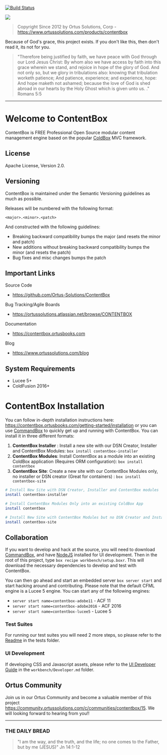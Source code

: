 ﻿[![Build Status](https://travis-ci.org/Ortus-Solutions/ContentBox.svg?branch=development)](https://travis-ci.org/Ortus-Solutions/ContentBox)

<img src="https://www.contentboxcms.org/__media/ContentBox_300.png" class="img-thumbnail"/>

>Copyright Since 2012 by Ortus Solutions, Corp - https://www.ortussolutions.com/products/contentbox

Because of God's grace, this project exists. If you don't like this, then don't read it, its not for you.

>"Therefore being justified by faith, we have peace with God through our Lord Jesus Christ:
By whom also we have access by faith into this grace wherein we stand, and rejoice in hope of the glory of God.
And not only so, but we glory in tribulations also: knowing that tribulation worketh patience;
And patience, experience; and experience, hope:
And hope maketh not ashamed; because the love of God is shed abroad in our hearts by the 
Holy Ghost which is given unto us. ." Romans 5:5

----

# Welcome to ContentBox

ContentBox is FREE Professional Open Source modular content management engine based on the popular [ColdBox](www.coldbox.org) MVC framework.

## License

Apache License, Version 2.0.

## Versioning

ContentBox is maintained under the Semantic Versioning guidelines as much as possible.

Releases will be numbered with the following format:

```
<major>.<minor>.<patch>
```

And constructed with the following guidelines:

* Breaking backward compatibility bumps the major (and resets the minor and patch)
* New additions without breaking backward compatibility bumps the minor (and resets the patch)
* Bug fixes and misc changes bumps the patch

## Important Links

Source Code
- https://github.com/Ortus-Solutions/ContentBox

Bug Tracking/Agile Boards
- https://ortussolutions.atlassian.net/browse/CONTENTBOX

Documentation
- https://contentbox.ortusbooks.com

Blog
- https://www.ortussolutions.com/blog

## System Requirements

* Lucee 5+
* ColdFusion 2016+

# ContentBox Installation

You can follow in-depth installation instructions here: https://contentbox.ortusbooks.com/getting-started/installation or you can use [CommandBox](https://www.ortussolutions.com/products/commandbox) to quickly get up and running with ContentBox.  You can install it in three different formats:

1. **ContentBox Installer** : Install a new site with our DSN Creator, Installer and ContentBox Modules: `box install contentbox-installer`
1. **ContentBox Modules**: Install ContentBox as a module into an existing ColdBox application (Requires ORM configuration): `box install contentbox`
1. **ContentBox Site**: Create a new site with our ContentBox Modules only, no installer or DSN creator (Great for containers) : `box install contentbox-site`

```bash
# Install New Site with DSN Creator, Installer and ContentBox modules
install contentbox-installer

# Install ContentBox Modules Only into an existing ColdBox App
install contentbox

# Install New Site with ContentBox Modules but no DSN Creator and Installer, great for Containers
install contentbox-site
```

## Collaboration

If you want to develop and hack at the source, you will need to download [CommandBox](https://www.ortussolutions.com/products/commandbox), and have [NodeJS](https://nodejs.org/en/) installed for UI development.  Then in the root of this project, type `box recipe workbench/setup.boxr`.  This will download the necessary dependencies to develop and test with ContentBox.  

You can then go ahead and start an embedded server `box server start` and start hacking around and contributing.  Please note that the default CFML engine is a Lucee 5 engine.  You can start any of the following engines:

* `server start name=contentbox-adobe11` - ACF 11
* `server start name=contentbox-adobe2016` - ACF 2016
* `server start name=contentbox-lucee5` - Lucee 5

### Test Suites

For running our test suites you will need 2 more steps, so please refer to the [Readme](tests/readme.md) in the tests folder.

### UI Development

If developing CSS and Javascript assets, please refer to the [UI Developer Guide](workbench/Developer.md) in the `workbench/Developer.md` folder.

## Ortus Community
Join us in our Ortus Community and become a valuable member of this project https://community.ortussolutions.com/c/communities/contentbox/15. We will looking forward to hearing from you!!

----

### THE DAILY BREAD

 > "I am the way, and the truth, and the life; no one comes to the Father, but by me (JESUS)" Jn 14:1-12
